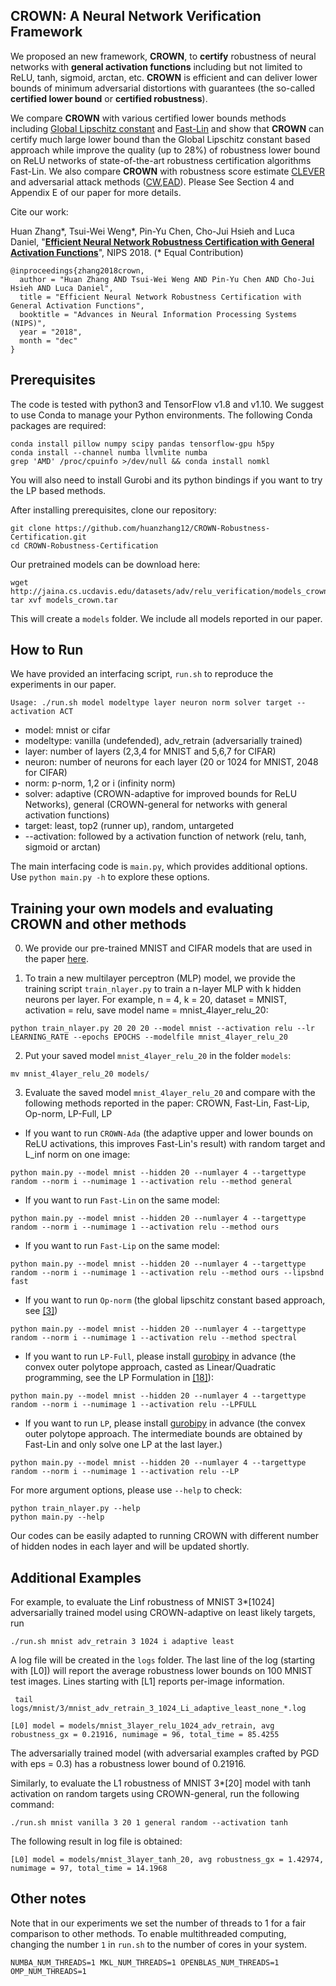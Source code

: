 CROWN: A Neural Network Verification Framework
--------------------
We proposed an new framework, **CROWN**, to **certify** robustness of neural networks with **general activation functions** including but not limited to ReLU, tanh, sigmoid, arctan, etc. **CROWN** is efficient and can deliver lower bounds of minimum adversarial distortions with guarantees (the so-called **certified lower bound** or **certified robustness**).

We compare **CROWN** with various certified lower bounds methods including [Global Lipschitz constant](https://arxiv.org/pdf/1312.6199.pdf) and [Fast-Lin](https://github.com/huanzhang12/CertifiedReLURobustness) and show that **CROWN** can certify much large lower bound than the Global Lipschitz constant based approach while improve the quality (up to 28%) of robustness lower bound on ReLU networks of state-of-the-art robustness certification algorithms Fast-Lin. We also compare **CROWN** with robustness score estimate [CLEVER](https://github.com/huanzhang12/CLEVER) and adversarial attack methods ([CW](https://github.com/carlini/nn_robust_attacks),[EAD](https://github.com/ysharma1126/EAD_Attack)). Please See Section 4 and Appendix E of our paper for more details.  

Cite our work:

Huan Zhang\*, Tsui-Wei Weng\*, Pin-Yu Chen, Cho-Jui Hsieh and Luca Daniel, "[**Efficient Neural Network Robustness Certification with General Activation Functions**](http://arxiv.org/abs/1811.00866)", NIPS 2018. (\* Equal Contribution)

```
@inproceedings{zhang2018crown,
  author = "Huan Zhang AND Tsui-Wei Weng AND Pin-Yu Chen AND Cho-Jui Hsieh AND Luca Daniel",
  title = "Efficient Neural Network Robustness Certification with General Activation Functions",
  booktitle = "Advances in Neural Information Processing Systems (NIPS)",
  year = "2018",
  month = "dec"
}
```

Prerequisites
-----------------------

The code is tested with python3 and TensorFlow v1.8 and v1.10. We suggest to
use Conda to manage your Python environments.  The following Conda packages are
required:

```
conda install pillow numpy scipy pandas tensorflow-gpu h5py
conda install --channel numba llvmlite numba
grep 'AMD' /proc/cpuinfo >/dev/null && conda install nomkl
```

You will also need to install Gurobi and its python bindings if you want to try the LP based methods. 

After installing prerequisites, clone our repository:

```
git clone https://github.com/huanzhang12/CROWN-Robustness-Certification.git
cd CROWN-Robustness-Certification
```

Our pretrained models can be download here:

```
wget http://jaina.cs.ucdavis.edu/datasets/adv/relu_verification/models_crown.tar
tar xvf models_crown.tar
```

This will create a `models` folder. We include all models reported in our paper.

How to Run
--------------------

We have provided an interfacing script, `run.sh` to reproduce the experiments in our paper.

```
Usage: ./run.sh model modeltype layer neuron norm solver target --activation ACT
```

* model: mnist or cifar
* modeltype: vanilla (undefended), adv\_retrain (adversarially trained)
* layer: number of layers (2,3,4 for MNIST and 5,6,7 for CIFAR)
* neuron: number of neurons for each layer (20 or 1024 for MNIST, 2048 for CIFAR)
* norm: p-norm, 1,2 or i (infinity norm)
* solver: adaptive (CROWN-adaptive for improved bounds for ReLU Networks), general (CROWN-general for networks with general activation functions)
* target: least, top2 (runner up), random, untargeted
* --activation: followed by a activation function of network (relu, tanh, sigmoid or arctan)

The main interfacing code is `main.py`, which provides additional options. Use `python main.py -h` to explore these options.


Training your own models and evaluating CROWN and other methods
-------------------
0. We provide our pre-trained MNIST and CIFAR models that are used in the paper [here](http://jaina.cs.ucdavis.edu/datasets/adv/relu_verification/models_crown.tar). 

1. To train a new multilayer perceptron (MLP) model, we provide the training script `train_nlayer.py` to train a n-layer MLP with k hidden neurons per layer. For example, n = 4, k = 20, dataset = MNIST, activation = relu, save model name = mnist_4layer_relu_20:

```
python train_nlayer.py 20 20 20 --model mnist --activation relu --lr LEARNING_RATE --epochs EPOCHS --modelfile mnist_4layer_relu_20
```

2. Put your saved model `mnist_4layer_relu_20` in the folder `models`:

```
mv mnist_4layer_relu_20 models/ 
```

3. Evaluate the saved model `mnist_4layer_relu_20` and compare with the following methods reported in the paper: CROWN, Fast-Lin, Fast-Lip, Op-norm, LP-Full, LP 

* If you want to run `CROWN-Ada` (the adaptive upper and lower bounds on ReLU activations, this improves Fast-Lin's result) with random target and L_inf norm on one image:

```
python main.py --model mnist --hidden 20 --numlayer 4 --targettype random --norm i --numimage 1 --activation relu --method general 
```

* If you want to run `Fast-Lin` on the same model:
```
python main.py --model mnist --hidden 20 --numlayer 4 --targettype random --norm i --numimage 1 --activation relu --method ours
```

* If you want to run `Fast-Lip` on the same model:
```
python main.py --model mnist --hidden 20 --numlayer 4 --targettype random --norm i --numimage 1 --activation relu --method ours --lipsbnd fast
```

* If you want to run `Op-norm` (the global lipschitz constant based approach, see [[3]](https://arxiv.org/abs/1312.6199))
```
python main.py --model mnist --hidden 20 --numlayer 4 --targettype random --norm i --numimage 1 --activation relu --method spectral 
```

* If you want to run `LP-Full`, please install [gurobipy](http://www.gurobi.com/documentation/8.1/quickstart_windows/py_python_interface) in advance (the convex outer polytope approach, casted as Linear/Quadratic programming, see the LP Formulation in [[18]](https://arxiv.org/abs/1711.00851)): 
```
python main.py --model mnist --hidden 20 --numlayer 4 --targettype random --norm i --numimage 1 --activation relu --LPFULL
```

* If you want to run `LP`, please install [gurobipy](http://www.gurobi.com/documentation/8.1/quickstart_windows/py_python_interface) in advance  (the convex outer polytope approach. The intermediate bounds are obtained by Fast-Lin and only solve one LP at the last layer.)
```
python main.py --model mnist --hidden 20 --numlayer 4 --targettype random --norm i --numimage 1 --activation relu --LP
```

For more argument options, please use `--help` to check: 
```
python train_nlayer.py --help
python main.py --help
```

Our codes can be easily adapted to running CROWN with different number of hidden nodes in each layer and will be updated shortly.


Additional Examples
----------------

For example, to evaluate the Linf robustness of MNIST 3\*[1024] adversarially trained model using CROWN-adaptive on least likely targets, run

```
./run.sh mnist adv_retrain 3 1024 i adaptive least
```

A log file will be created in the `logs` folder. The last line of the log (starting with [L0]) will report the average
robustness lower bounds on 100 MNIST test images. Lines starting with [L1] reports per-image information.

```
 tail logs/mnist/3/mnist_adv_retrain_3_1024_Li_adaptive_least_none_*.log
```

```
[L0] model = models/mnist_3layer_relu_1024_adv_retrain, avg robustness_gx = 0.21916, numimage = 96, total_time = 85.4255
```

The adversarially trained model (with adversarial examples crafted by PGD with eps = 0.3) has a robustness lower bound of 0.21916.

Similarly, to evaluate the L1 robustness of MNIST 3\*[20] model with tanh activation on random targets using CROWN-general, run the following command:

```
./run.sh mnist vanilla 3 20 1 general random --activation tanh
```

The following result in log file is obtained:

```
[L0] model = models/mnist_3layer_tanh_20, avg robustness_gx = 1.42974, numimage = 97, total_time = 14.1968
```

Other notes
-------------------

Note that in our experiments we set the number of threads to 1 for a fair comparison to other methods.
To enable multithreaded computing, changing the number `1` in `run.sh` to the number of cores in your system.

```
NUMBA_NUM_THREADS=1 MKL_NUM_THREADS=1 OPENBLAS_NUM_THREADS=1 OMP_NUM_THREADS=1
```


